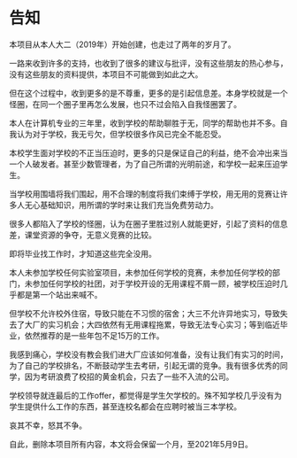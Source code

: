 # 告知

本项目从本人大二（2019年）开始创建，也走过了两年的岁月了。

一路来收到许多的支持，也收到了很多的建议与批评，没有这些朋友的热心参与，没有这些朋友的资料提供，本项目不可能做到如此之大。

但在这个过程中，收到更多的是不尊重，更多的是引起信息差。本身学校就是一个怪圈，在同一个圈子里再怎么发展，也只不过会陷入自我怪圈罢了。

本人在计算机专业的三年里，收到学校的帮助聊胜于无，同学的帮助也并不多。自我认为对于学校，我无亏欠，但学校很多作风已完全不能忍受。

本校学生面对学校的不正当压迫时，更多的只是保证自己的利益，绝不会冲出来当一个人破发者。甚至少数管理者，为了自己所谓的光明前途，和学校一起来压迫学生。

当学校用围墙将我们围起，用不合理的制度将我们束缚于学校，用无用的竞赛让许多人无心基础知识，用所谓的学时来让我们充当免费劳动力。

很多人都陷入了学校的怪圈，认为在圈子里胜过别人就能更好，引起了资料的信息差，课堂资源的争夺，无意义竞赛的比较。

即将毕业找工作时，才知道这些完全没用。

本人未参加学校任何实验室项目，未参加任何学校的竞赛，未参加任何学校的部门，未参加任何学校的社团，对于学校开设的无用课程不屑一顾，被学校压迫时几乎都是第一个站出来喊不。

但学校不允许校外住宿，导致只能在不习惯的宿舍；大三不允许异地实习，导致失去了大厂的实习机会；大四依然有无用课程拖累，导致无法专心实习；等到临近毕业，依然推荐的是一些年包不足15万的工作。

我感到痛心，学校没有教会我们进大厂应该如何准备，没有让我们有实习的时间，为了自己的学校排名，不断鼓动学生去考研，引起无谓的竞争。我有很多优秀的同学，因为考研浪费了校招的黄金机会，只去了一些不入流的公司。

学校领导就连最后的工作offer，都觉得是学生欠学校的。殊不知学校几乎没有为学生提供什么工作的东西，甚至连校名都会在应聘时被当三本学校。

哀其不幸，怒其不争。

自此，删除本项目所有内容，本文将会保留一个月，至2021年5月9日。